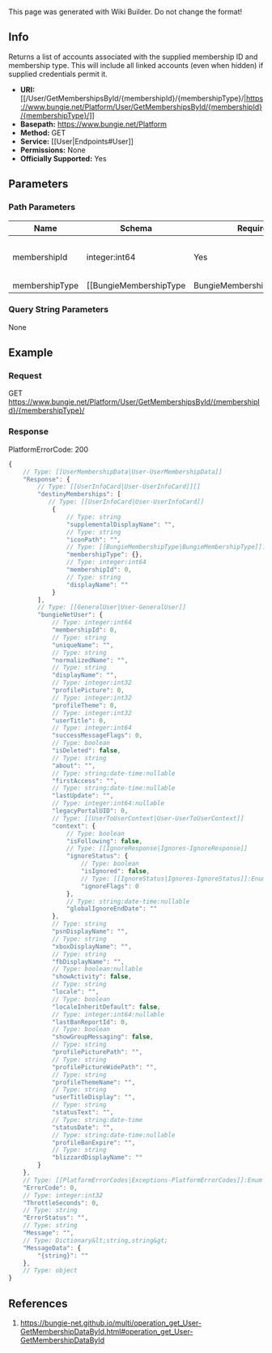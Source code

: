 <span class="wiki-builder">This page was generated with Wiki Builder. Do not change the format!</span>

## Info
Returns a list of accounts associated with the supplied membership ID and membership type. This will include all linked accounts (even when hidden) if supplied credentials permit it.

* **URI:** [[/User/GetMembershipsById/{membershipId}/{membershipType}/|https://www.bungie.net/Platform/User/GetMembershipsById/{membershipId}/{membershipType}/]]
* **Basepath:** https://www.bungie.net/Platform
* **Method:** GET
* **Service:** [[User|Endpoints#User]]
* **Permissions:** None
* **Officially Supported:** Yes

## Parameters
### Path Parameters
Name | Schema | Required | Description
---- | ------ | -------- | -----------
membershipId | integer:int64 | Yes | The membership ID of the target user.
membershipType | [[BungieMembershipType|BungieMembershipType]]:Enum | Yes | Type of the supplied membership ID.

### Query String Parameters
None

## Example
### Request
GET https://www.bungie.net/Platform/User/GetMembershipsById/{membershipId}/{membershipType}/

### Response
PlatformErrorCode: 200
```javascript
{
    // Type: [[UserMembershipData|User-UserMembershipData]]
    "Response": {
        // Type: [[UserInfoCard|User-UserInfoCard]][]
        "destinyMemberships": [
           // Type: [[UserInfoCard|User-UserInfoCard]]
            {
                // Type: string
                "supplementalDisplayName": "",
                // Type: string
                "iconPath": "",
                // Type: [[BungieMembershipType|BungieMembershipType]]:Enum
                "membershipType": {},
                // Type: integer:int64
                "membershipId": 0,
                // Type: string
                "displayName": ""
            }
        ],
        // Type: [[GeneralUser|User-GeneralUser]]
        "bungieNetUser": {
            // Type: integer:int64
            "membershipId": 0,
            // Type: string
            "uniqueName": "",
            // Type: string
            "normalizedName": "",
            // Type: string
            "displayName": "",
            // Type: integer:int32
            "profilePicture": 0,
            // Type: integer:int32
            "profileTheme": 0,
            // Type: integer:int32
            "userTitle": 0,
            // Type: integer:int64
            "successMessageFlags": 0,
            // Type: boolean
            "isDeleted": false,
            // Type: string
            "about": "",
            // Type: string:date-time:nullable
            "firstAccess": "",
            // Type: string:date-time:nullable
            "lastUpdate": "",
            // Type: integer:int64:nullable
            "legacyPortalUID": 0,
            // Type: [[UserToUserContext|User-UserToUserContext]]
            "context": {
                // Type: boolean
                "isFollowing": false,
                // Type: [[IgnoreResponse|Ignores-IgnoreResponse]]
                "ignoreStatus": {
                    // Type: boolean
                    "isIgnored": false,
                    // Type: [[IgnoreStatus|Ignores-IgnoreStatus]]:Enum
                    "ignoreFlags": 0
                },
                // Type: string:date-time:nullable
                "globalIgnoreEndDate": ""
            },
            // Type: string
            "psnDisplayName": "",
            // Type: string
            "xboxDisplayName": "",
            // Type: string
            "fbDisplayName": "",
            // Type: boolean:nullable
            "showActivity": false,
            // Type: string
            "locale": "",
            // Type: boolean
            "localeInheritDefault": false,
            // Type: integer:int64:nullable
            "lastBanReportId": 0,
            // Type: boolean
            "showGroupMessaging": false,
            // Type: string
            "profilePicturePath": "",
            // Type: string
            "profilePictureWidePath": "",
            // Type: string
            "profileThemeName": "",
            // Type: string
            "userTitleDisplay": "",
            // Type: string
            "statusText": "",
            // Type: string:date-time
            "statusDate": "",
            // Type: string:date-time:nullable
            "profileBanExpire": "",
            // Type: string
            "blizzardDisplayName": ""
        }
    },
    // Type: [[PlatformErrorCodes|Exceptions-PlatformErrorCodes]]:Enum
    "ErrorCode": 0,
    // Type: integer:int32
    "ThrottleSeconds": 0,
    // Type: string
    "ErrorStatus": "",
    // Type: string
    "Message": "",
    // Type: Dictionary&lt;string,string&gt;
    "MessageData": {
        "{string}": ""
    },
    // Type: object
}

```

## References
1. https://bungie-net.github.io/multi/operation_get_User-GetMembershipDataById.html#operation_get_User-GetMembershipDataById
